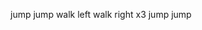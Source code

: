 jump jump 
walk left 
walk right x3
jump jump

<!---
jaybonesjones443/jaybonesjones443 is a ✨ special ✨ repository because its `README.md` (this file) appears on your GitHub profile.
You can click the Preview link to take a look at your changes.
--->
